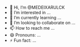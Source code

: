 - 👋 Hi, I’m @MEDEIXARULCK
- 👀 I’m interested in ...
- 🌱 I’m currently learning ...
- 💞️ I’m looking to collaborate on ...
- 📫 How to reach me ...
- 😄 Pronouns: ...
- ⚡ Fun fact: ...

<!---
MEDEIXARULCK/MEDEIXARULCK is a ✨ special ✨ repository because its `README.md` (this file) appears on your GitHub profile.
You can click the Preview link to take a look at your changes.
--->

